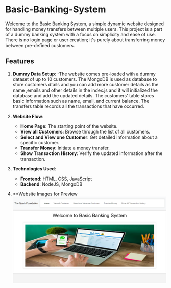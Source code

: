 # Basic-Banking-System
Welcome to the Basic Banking System, a simple dynamic website designed for handling money transfers between multiple users. This project is a part of a dummy banking system with a focus on simplicity and ease of use. There is no login page or user creation; it's purely about transferring money between pre-defined customers.

## Features

1. **Dummy Data Setup**:
   -The website comes pre-loaded with a dummy dataset of up to 10 customers. The MongoDB is used as database to store customers dtails and you can add more customer details as the name ,emails and other details in the index.js and it will initialized the database and add the updated details. The customers' table stores basic information such as name, email, and current balance. The transfers table records all the transactions that have occurred.

2. **Website Flow**:
   - **Home Page**: The starting point of the website.
   - **View all Customers**: Browse through the list of all customers.
   - **Select and View one Customer**: Get detailed information about a specific customer.
   - **Transfer Money**: Initiate a money transfer.
   - **Show Transaction History**: Verify the updated information after the transaction.

3. **Technologies Used**:
   - **Frontend**: HTML, CSS, JavaScript
   - **Backend**: NodeJS, MongoDB
4. **Website Images for Preview
   ![alt text](https://github.com/vijay628/Basic-Banking-System/blob/master/website_image/Screenshot%20(83).png?raw=true)
